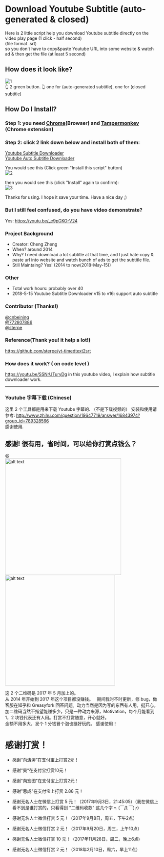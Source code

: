 # Download Youtube Subtitle (auto-generated & closed)
Here is 2 little script help you download Youtube subtitle directly on the video play page (1 click - half second)   
(file format .srt)     
so you don't have to copy&paste Youtube URL into some website & watch ad & then get the file (at least 5 second)  

## How does it look like?
![1](new2.png)          
👆 2 green button. 👆
one for (auto-generated subtitle), one for (closed subtitle)

## How Do I Install?
### Step 1: you need [Chrome](https://www.google.com/chrome/browser/)(Browser) and [Tampermonkey](https://chrome.google.com/webstore/detail/tampermonkey/dhdgffkkebhmkfjojejmpbldmpobfkfo?utm_source=chrome-ntp-icon) (Chrome extension)


### Step 2: click 2 link down below and install both of them:

[Youtube Subtitle Downloader](https://greasyfork.org/scripts/5368-youtube-subtitle-downloader-v2)<br/>
[Youtube Auto Subtitle Downloader](https://greasyfork.org/scripts/5367-youtube-auto-subtitle-downloader)<br/>

You would see this (Click green "Install this script" button)  
![2](install-1.png)

then you would see this (click "Install" again to confirm):  
![3](install.png)

Thanks for using. I hope it save your time.  Have a nice day ;)    

### But I still feel confused, do you have video demonstrate? 
Yes: https://youtu.be/_e9pGKO-V24  

### Project Background
* Creator: Cheng Zheng
* When? around 2014
* Why? I need download a lot subtitle at that time, and I just hate copy & paste url into website and watch bunch of ads to get the subtitle file.
* Still Maintaing? Yes! (2014 to now(2018-May-15))

### Other
* Total work hours: probably over 40
* 2018-5-15 Youtube Subtitle Downloader v15 to v16: support auto subtitle


### Contributor (Thanks!)
[@cnbeining](https://github.com/cnbeining)    
[@772807886](https://github.com/772807886)   
[@sterpe](https://github.com/sterpe)

### Reference(Thank you! it help a lot!)
https://github.com/sterpe/yt-timedtext2srt

### How does it work? ( on code level )
https://youtu.be/SSNrUTuryDg
in this youtube video, I explain how subtitle downloader work.

---

### Youtube 字幕下载  (Chinese)

这里 2 个工具都是用来下载 Youtube 字幕的. （不是下载视频的）
安装和使用请参考:
http://www.zhihu.com/question/19647719/answer/16843974?group_id=789328566  
感谢使用.


## 感谢! 很有用，省时间，可以给你打赏点钱么？
😆  
<img src="https://raw.githubusercontent.com/1c7/Youtube-Auto-Subtitle-Download/master/weixin.png" alt="alt text" width="380">
<img src="https://raw.githubusercontent.com/1c7/Youtube-Auto-Subtitle-Download/master/alipay.jpg" alt="alt text" width="360">

这 2 个二维码是 2017 年 5 月加上的。  
从 2014 年开始到 2017 年这个项目都没赚钱。  
期间我时不时更新，修 bug，做客服在知乎和 Greasyfork 回答问题。动力当然是因为写的东西有人用，挺开心。  
加二维码当然不指望能赚多少，只是一种动力来源，Motivation，每个月能看到 1，2 块钱代表还有人用。打赏不打赏随意，开心就好。  
金额不用多大，发个 1 分钱冒个泡也挺好玩的。
感谢使用！  


# 感谢打赏！
* 感谢“向涛涛”在支付宝上打赏2元！

* 感谢“昊“在支付宝打赏10元！

* 感谢"向宏图"在支付宝上打赏2元！

* 感谢"思成"在支付宝上打赏 2.88 元！

* 感谢无名人士在微信上打赏 5 元！（2017年9月3日，21:45:05）（我在微信上看不到是谁打赏的，只看得到 "二维码收款" 这几个字 ┑(￣Д ￣)┍）

* 感谢无名人士微信打赏 5 元！（2017年9月8日，周五，下午2点）

* 感谢无名人士微信打赏 2 元！（2017年9月20日，周三，上午10点）

* 感谢无名人士微信打赏 10 元！（2017年11月28日，周二，晚上6点)

* 感谢无名人士微信打赏 2 元！（2018年2月10日，周六，早上11点）

